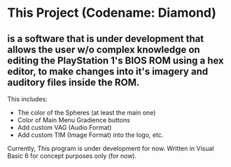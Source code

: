 # This Project (Codename: Diamond)
## is a software that is under development that allows the user w/o complex knowledge on editing the PlayStation 1's BIOS ROM using a hex editor, to make changes into it's imagery and auditory files inside the ROM.

This includes:

- The color of the Spheres (at least the main one)
- Color of Main Menu Gradience buttons
- Add custom VAG (Audio Format)
- Add custom TIM (Image Format) into the logo, etc.

Currently, This program is under development for now. Written in Visual Basic 6 for concept purposes only (for now).
